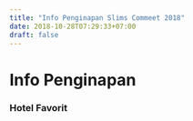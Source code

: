 ```yaml
---
title: "Info Penginapan Slims Commeet 2018"
date: 2018-10-28T07:29:33+07:00
draft: false
---
```


# Info Penginapan

### Hotel Favorit
